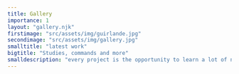 ```yaml
---
title: Gallery
importance: 1
layout: "gallery.njk"
firstimage: "src/assets/img/guirlande.jpg"
secondimage: "src/assets/img/gallery.jpg"
smalltitle: "latest work"
bigtitle: "Studies, commands and more"
smalldescription: "every project is the opportunity to learn a lot of new things, here's a variety of these kind of projects."
---
```

